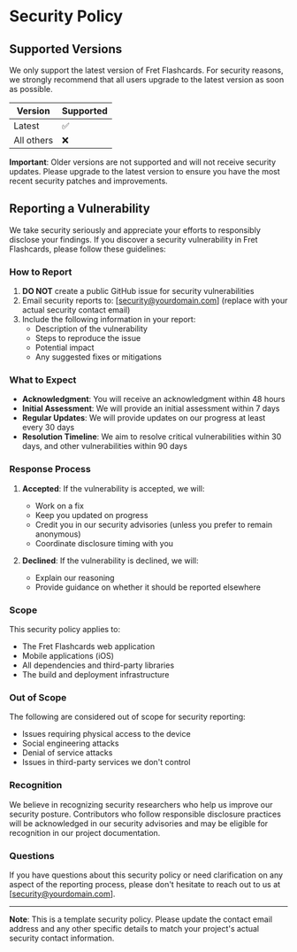 # Security Policy

## Supported Versions

We only support the latest version of Fret Flashcards. For security reasons, we strongly recommend that all users upgrade to the latest version as soon as possible.

| Version    | Supported          |
| ---------- | ------------------ |
| Latest     | :white_check_mark: |
| All others | :x:                |

**Important**: Older versions are not supported and will not receive security updates. Please upgrade to the latest version to ensure you have the most recent security patches and improvements.

## Reporting a Vulnerability

We take security seriously and appreciate your efforts to responsibly disclose your findings. If you discover a security vulnerability in Fret Flashcards, please follow these guidelines:

### How to Report

1. **DO NOT** create a public GitHub issue for security vulnerabilities
2. Email security reports to: [security@yourdomain.com] (replace with your actual security contact email)
3. Include the following information in your report:
   - Description of the vulnerability
   - Steps to reproduce the issue
   - Potential impact
   - Any suggested fixes or mitigations

### What to Expect

- **Acknowledgment**: You will receive an acknowledgment within 48 hours
- **Initial Assessment**: We will provide an initial assessment within 7 days
- **Regular Updates**: We will provide updates on our progress at least every 30 days
- **Resolution Timeline**: We aim to resolve critical vulnerabilities within 30 days, and other vulnerabilities within 90 days

### Response Process

1. **Accepted**: If the vulnerability is accepted, we will:
   - Work on a fix
   - Keep you updated on progress
   - Credit you in our security advisories (unless you prefer to remain anonymous)
   - Coordinate disclosure timing with you

2. **Declined**: If the vulnerability is declined, we will:
   - Explain our reasoning
   - Provide guidance on whether it should be reported elsewhere

### Scope

This security policy applies to:

- The Fret Flashcards web application
- Mobile applications (iOS)
- All dependencies and third-party libraries
- The build and deployment infrastructure

### Out of Scope

The following are considered out of scope for security reporting:

- Issues requiring physical access to the device
- Social engineering attacks
- Denial of service attacks
- Issues in third-party services we don't control

### Recognition

We believe in recognizing security researchers who help us improve our security posture. Contributors who follow responsible disclosure practices will be acknowledged in our security advisories and may be eligible for recognition in our project documentation.

### Questions

If you have questions about this security policy or need clarification on any aspect of the reporting process, please don't hesitate to reach out to us at [security@yourdomain.com].

---

**Note**: This is a template security policy. Please update the contact email address and any other specific details to match your project's actual security contact information.
